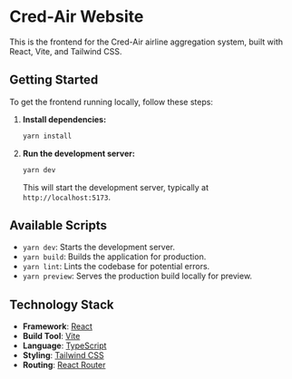 # Cred-Air Website

This is the frontend for the Cred-Air airline aggregation system, built with React, Vite, and Tailwind CSS.

## Getting Started

To get the frontend running locally, follow these steps:

1.  **Install dependencies:**

    ```bash
    yarn install
    ```

2.  **Run the development server:**

    ```bash
    yarn dev
    ```

    This will start the development server, typically at `http://localhost:5173`.

## Available Scripts

-   `yarn dev`: Starts the development server.
-   `yarn build`: Builds the application for production.
-   `yarn lint`: Lints the codebase for potential errors.
-   `yarn preview`: Serves the production build locally for preview.

## Technology Stack

-   **Framework**: [React](https://reactjs.org/)
-   **Build Tool**: [Vite](https://vitejs.dev/)
-   **Language**: [TypeScript](https://www.typescriptlang.org/)
-   **Styling**: [Tailwind CSS](https://tailwindcss.com/)
-   **Routing**: [React Router](https://reactrouter.com/)